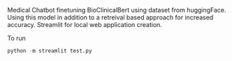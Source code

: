 Medical Chatbot finetuning BioClinicalBert using dataset from huggingFace. Using this model in addition to a retreival based approach for increased accuracy. Streamlit for local web application creation.

To run 

```Python
python -m streamlit test.py

```
